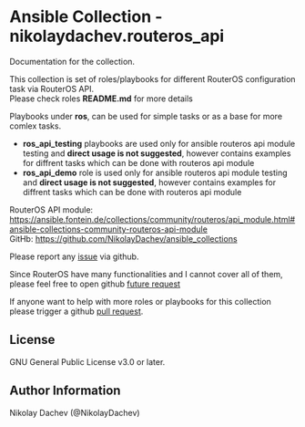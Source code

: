 # Ansible Collection - nikolaydachev.routeros_api

Documentation for the collection.

This collection is set of roles/playbooks for different RouterOS configuration task via RouterOS API.  
Please check roles **README.md** for more details

Playbooks under **ros**, can be used for simple tasks or as a base for more comlex tasks.

+ **ros_api_testing** playbooks are used only for ansible routeros api module testing and **direct usage is not suggested**, however contains examples for diffrent tasks which can be done with routeros api module  
+ **ros_api_demo** role is used only for ansible routeros api module testing and **direct usage is not suggested**, however contains examples for diffrent tasks which can be done with routeros api module  

RouterOS API module: https://ansible.fontein.de/collections/community/routeros/api_module.html#ansible-collections-community-routeros-api-module  
GitHb: https://github.com/NikolayDachev/ansible_collections

Please report any [issue](https://github.com/NikolayDachev/ansible_collections/issues) via github.  

Since RouterOS have many functionalities and I cannot cover all of them, please feel free to open github [future request](https://github.com/NikolayDachev/ansible_collections/issues)  

If anyone want to help with more roles or playbooks for this collection please trigger a github  [pull request](https://github.com/NikolayDachev/ansible_collections/pulls).  

License
-------

GNU General Public License v3.0 or later.  

Author Information
------------------

Nikolay Dachev (@NikolayDachev)  